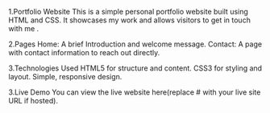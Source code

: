  1.Portfolio Website
    This is a simple personal portfolio website built using HTML and CSS. It showcases
    my work and allows visitors to get in touch with me .
    
 2.Pages
    Home: A brief Introduction and welcome message.
    Contact: A page with contact information to reach out directly.

3.Technologies Used
    HTML5 for structure and content.
    CSS3 for styling and layout.
    Simple, responsive design.

3.Live Demo
   You can view the live website here(replace # with your live site URL if hosted).
